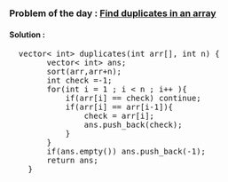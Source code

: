 ### Problem of the day : [Find duplicates in an array](https://practice.geeksforgeeks.org/problems/find-duplicates-in-an-array/1)

#### Solution :
<pre>
  vector< int> duplicates(int arr[], int n) {
        vector< int> ans;
        sort(arr,arr+n);
        int check =-1;
        for(int i = 1 ; i < n ; i++ ){
            if(arr[i] == check) continue;
            if(arr[i] == arr[i-1]){
                check = arr[i];
                ans.push_back(check);
            }
        }
        if(ans.empty()) ans.push_back(-1);
        return ans;
    }
</pre>
